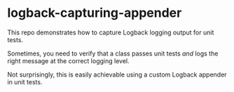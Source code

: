 # logback-capturing-appender

This repo demonstrates how to capture Logback logging output for unit tests.

Sometimes, you need to verify that a class passes unit tests *and* logs the right message at the correct logging level.

Not surprisingly, this is easily achievable using a custom Logback appender in unit tests.